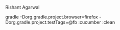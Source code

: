Rishant Agarwal

gradle -Dorg.gradle.project.browser=firefox -Dorg.gradle.project.testTags=@fb :cucumber :clean
